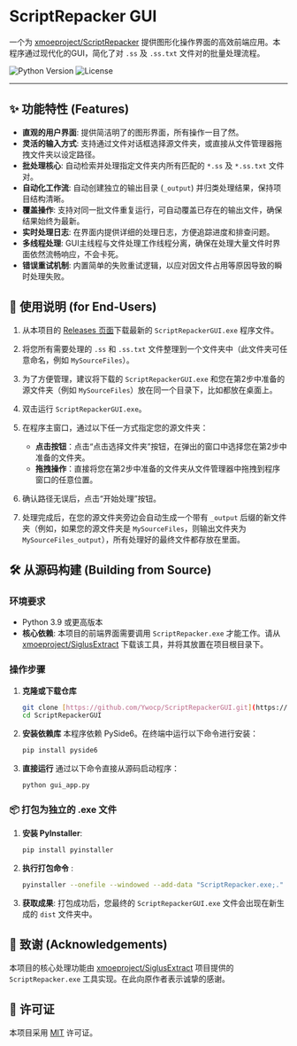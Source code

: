 # ScriptRepacker GUI

一个为  [xmoeproject/ScriptRepacker](https://github.com/xmoeproject/SiglusExtract/blob/master/tools/ScriptRepacker.exe)  提供图形化操作界面的高效前端应用。本程序通过现代化的GUI，简化了对 `.ss` 及 `.ss.txt` 文件对的批量处理流程。

![Python Version](https://img.shields.io/badge/python-3.9+-blue.svg)
![License](https://img.shields.io/badge/license-MIT-green.svg)

---

## ✨ 功能特性 (Features)

* **直观的用户界面**: 提供简洁明了的图形界面，所有操作一目了然。
* **灵活的输入方式**: 支持通过文件对话框选择源文件夹，或直接从文件管理器拖拽文件夹以设定路径。
* **批处理核心**: 自动检索并处理指定文件夹内所有匹配的 `*.ss` 及 `*.ss.txt` 文件对。
* **自动化工作流**: 自动创建独立的输出目录 (`_output`) 并归类处理结果，保持项目结构清晰。
* **覆盖操作**: 支持对同一批文件重复运行，可自动覆盖已存在的输出文件，确保结果始终为最新。
* **实时处理日志**: 在界面内提供详细的处理日志，方便追踪进度和排查问题。
* **多线程处理**: GUI主线程与文件处理工作线程分离，确保在处理大量文件时界面依然流畅响应，不会卡死。
* **错误重试机制**: 内置简单的失败重试逻辑，以应对因文件占用等原因导致的瞬时处理失败。

## 📖 使用说明 (for End-Users)

1.  从本项目的 [Releases 页面](https://github.com/Ywocp/ScriptRepackerGUI/releases)下载最新的 `ScriptRepackerGUI.exe` 程序文件。

2.  将您所有需要处理的 `.ss` 和 `.ss.txt` 文件整理到一个文件夹中（此文件夹可任意命名，例如 `MySourceFiles`）。

3.  为了方便管理，建议将下载的 `ScriptRepackerGUI.exe` 和您在第2步中准备的源文件夹（例如 `MySourceFiles`）放在同一个目录下，比如都放在桌面上。

4.  双击运行 `ScriptRepackerGUI.exe`。

5.  在程序主窗口，通过以下任一方式指定您的源文件夹：
    * **点击按钮**：点击“点击选择文件夹”按钮，在弹出的窗口中选择您在第2步中准备的文件夹。
    * **拖拽操作**：直接将您在第2步中准备的文件夹从文件管理器中拖拽到程序窗口的任意位置。

6.  确认路径无误后，点击“开始处理”按钮。

7.  处理完成后，在您的源文件夹旁边会自动生成一个带有 `_output` 后缀的新文件夹（例如，如果您的源文件夹是 `MySourceFiles`，则输出文件夹为 `MySourceFiles_output`），所有处理好的最终文件都存放在里面。

## 🛠️ 从源码构建 (Building from Source)

### 环境要求
* Python 3.9 或更高版本
* **核心依赖**: 本项目的前端界面需要调用 `ScriptRepacker.exe` 才能工作。请从 [xmoeproject/SiglusExtract](https://github.com/xmoeproject/SiglusExtract/blob/master/tools/ScriptRepacker.exe) 下载该工具，并将其放置在项目根目录下。

### 操作步骤

1.  **克隆或下载仓库**
    ```bash
    git clone [https://github.com/Ywocp/ScriptRepackerGUI.git](https://github.com/Ywocp/ScriptRepackerGUI.git)
    cd ScriptRepackerGUI
    ```

2.  **安装依赖库**
    本程序依赖 PySide6。在终端中运行以下命令进行安装：
    ```bash
    pip install pyside6
    ```

3.  **直接运行**
    通过以下命令直接从源码启动程序：
    ```bash
    python gui_app.py
    ```

### 📦 打包为独立的 .exe 文件

1.  **安装 PyInstaller**:
    ```bash
    pip install pyinstaller
    ```

2.  **执行打包命令** :
    ```bash
    pyinstaller --onefile --windowed --add-data "ScriptRepacker.exe;." -n "ScriptRepackerGUI" --exclude-module "PySide6.QtNetwork" --exclude-module "PySide6.QtWebEngineCore" --exclude-module "PySide6.QtMultimedia" --exclude-module "PySide6.QtSql" --exclude-module "PySide6.QtTest" gui_app.py
    ```
    
3.  **获取成果**:
    打包成功后，您最终的 `ScriptRepackerGUI.exe` 文件会出现在新生成的 `dist` 文件夹中。

## 🙏 致谢 (Acknowledgements)

本项目的核心处理功能由 [xmoeproject/SiglusExtract](https://github.com/xmoeproject/SiglusExtract) 项目提供的 `ScriptRepacker.exe` 工具实现。在此向原作者表示诚挚的感谢。

## 📄 许可证

本项目采用 [MIT](https://opensource.org/licenses/MIT) 许可证。
